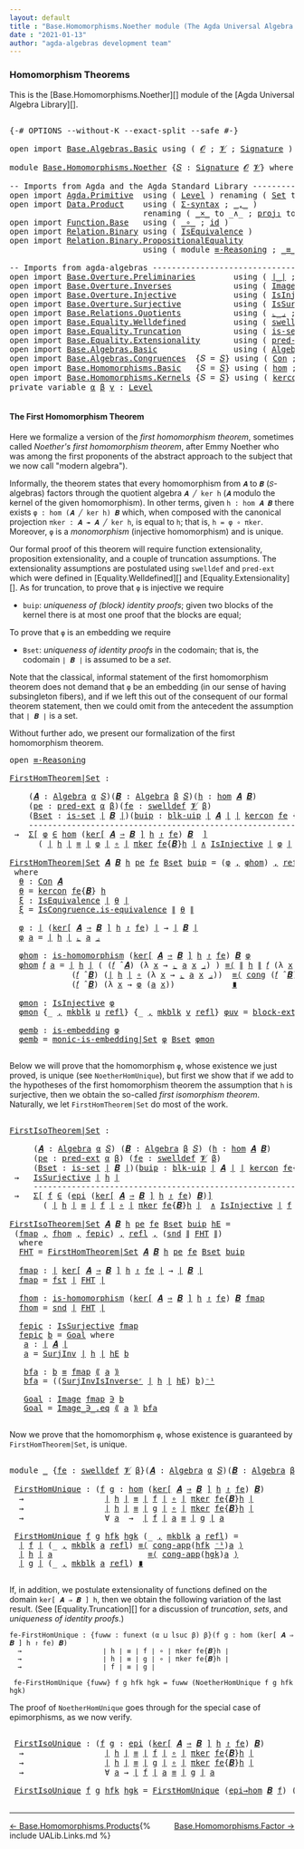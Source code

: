 ```yaml
---
layout: default
title : "Base.Homomorphisms.Noether module (The Agda Universal Algebra Library)"
date : "2021-01-13"
author: "agda-algebras development team"
---
```


### <a id="homomorphism-theorems">Homomorphism Theorems</a>

This is the [Base.Homomorphisms.Noether][] module of the [Agda Universal Algebra Library][].

<pre class="Agda">

<a id="337" class="Symbol">{-#</a> <a id="341" class="Keyword">OPTIONS</a> <a id="349" class="Pragma">--without-K</a> <a id="361" class="Pragma">--exact-split</a> <a id="375" class="Pragma">--safe</a> <a id="382" class="Symbol">#-}</a>

<a id="387" class="Keyword">open</a> <a id="392" class="Keyword">import</a> <a id="399" href="Base.Algebras.Basic.html" class="Module">Base.Algebras.Basic</a> <a id="419" class="Keyword">using</a> <a id="425" class="Symbol">(</a> <a id="427" href="Base.Algebras.Basic.html#1160" class="Generalizable">𝓞</a> <a id="429" class="Symbol">;</a> <a id="431" href="Base.Algebras.Basic.html#1162" class="Generalizable">𝓥</a> <a id="433" class="Symbol">;</a> <a id="435" href="Base.Algebras.Basic.html#3888" class="Function">Signature</a> <a id="445" class="Symbol">)</a>

<a id="448" class="Keyword">module</a> <a id="455" href="Base.Homomorphisms.Noether.html" class="Module">Base.Homomorphisms.Noether</a> <a id="482" class="Symbol">{</a><a id="483" href="Base.Homomorphisms.Noether.html#483" class="Bound">𝑆</a> <a id="485" class="Symbol">:</a> <a id="487" href="Base.Algebras.Basic.html#3888" class="Function">Signature</a> <a id="497" href="Base.Algebras.Basic.html#1160" class="Generalizable">𝓞</a> <a id="499" href="Base.Algebras.Basic.html#1162" class="Generalizable">𝓥</a><a id="500" class="Symbol">}</a> <a id="502" class="Keyword">where</a>

<a id="509" class="Comment">-- Imports from Agda and the Agda Standard Library ---------------------------------------</a>
<a id="600" class="Keyword">open</a> <a id="605" class="Keyword">import</a> <a id="612" href="Agda.Primitive.html" class="Module">Agda.Primitive</a>  <a id="628" class="Keyword">using</a> <a id="634" class="Symbol">(</a> <a id="636" href="Agda.Primitive.html#597" class="Postulate">Level</a> <a id="642" class="Symbol">)</a> <a id="644" class="Keyword">renaming</a> <a id="653" class="Symbol">(</a> <a id="655" href="Agda.Primitive.html#326" class="Primitive">Set</a> <a id="659" class="Symbol">to</a> <a id="662" class="Primitive">Type</a> <a id="667" class="Symbol">)</a>
<a id="669" class="Keyword">open</a> <a id="674" class="Keyword">import</a> <a id="681" href="Data.Product.html" class="Module">Data.Product</a>    <a id="697" class="Keyword">using</a> <a id="703" class="Symbol">(</a> <a id="705" href="Data.Product.html#916" class="Function">Σ-syntax</a> <a id="714" class="Symbol">;</a> <a id="716" href="Agda.Builtin.Sigma.html#236" class="InductiveConstructor Operator">_,_</a> <a id="720" class="Symbol">)</a>
                            <a id="750" class="Keyword">renaming</a> <a id="759" class="Symbol">(</a> <a id="761" href="Data.Product.html#1167" class="Function Operator">_×_</a> <a id="765" class="Symbol">to</a> <a id="768" class="Function Operator">_∧_</a> <a id="772" class="Symbol">;</a> <a id="774" href="Agda.Builtin.Sigma.html#252" class="Field">proj₁</a> <a id="780" class="Symbol">to</a> <a id="783" class="Field">fst</a> <a id="787" class="Symbol">;</a> <a id="789" href="Agda.Builtin.Sigma.html#264" class="Field">proj₂</a> <a id="795" class="Symbol">to</a> <a id="798" class="Field">snd</a><a id="801" class="Symbol">)</a>
<a id="803" class="Keyword">open</a> <a id="808" class="Keyword">import</a> <a id="815" href="Function.Base.html" class="Module">Function.Base</a>   <a id="831" class="Keyword">using</a> <a id="837" class="Symbol">(</a> <a id="839" href="Function.Base.html#1031" class="Function Operator">_∘_</a> <a id="843" class="Symbol">;</a> <a id="845" href="Function.Base.html#615" class="Function">id</a> <a id="848" class="Symbol">)</a>
<a id="850" class="Keyword">open</a> <a id="855" class="Keyword">import</a> <a id="862" href="Relation.Binary.html" class="Module">Relation.Binary</a> <a id="878" class="Keyword">using</a> <a id="884" class="Symbol">(</a> <a id="886" href="Relation.Binary.Structures.html#1522" class="Record">IsEquivalence</a> <a id="900" class="Symbol">)</a>
<a id="902" class="Keyword">open</a> <a id="907" class="Keyword">import</a> <a id="914" href="Relation.Binary.PropositionalEquality.html" class="Module">Relation.Binary.PropositionalEquality</a>
                            <a id="980" class="Keyword">using</a> <a id="986" class="Symbol">(</a> <a id="988" class="Keyword">module</a> <a id="995" href="Relation.Binary.PropositionalEquality.Core.html#2708" class="Module">≡-Reasoning</a> <a id="1007" class="Symbol">;</a> <a id="1009" href="Agda.Builtin.Equality.html#151" class="Datatype Operator">_≡_</a> <a id="1013" class="Symbol">;</a> <a id="1015" href="Relation.Binary.PropositionalEquality.Core.html#1130" class="Function">cong</a> <a id="1020" class="Symbol">;</a> <a id="1022" href="Agda.Builtin.Equality.html#208" class="InductiveConstructor">refl</a> <a id="1027" class="Symbol">;</a> <a id="1029" href="Relation.Binary.PropositionalEquality.Core.html#1461" class="Function">cong-app</a> <a id="1038" class="Symbol">)</a>

<a id="1041" class="Comment">-- Imports from agda-algebras --------------------------------------------------------------</a>
<a id="1134" class="Keyword">open</a> <a id="1139" class="Keyword">import</a> <a id="1146" href="Base.Overture.Preliminaries.html" class="Module">Base.Overture.Preliminaries</a>        <a id="1181" class="Keyword">using</a> <a id="1187" class="Symbol">(</a> <a id="1189" href="Base.Overture.Preliminaries.html#4397" class="Function Operator">∣_∣</a> <a id="1193" class="Symbol">;</a> <a id="1195" href="Base.Overture.Preliminaries.html#4435" class="Function Operator">∥_∥</a> <a id="1199" class="Symbol">;</a> <a id="1201" href="Base.Overture.Preliminaries.html#4990" class="Function Operator">_⁻¹</a> <a id="1205" class="Symbol">)</a>
<a id="1207" class="Keyword">open</a> <a id="1212" class="Keyword">import</a> <a id="1219" href="Base.Overture.Inverses.html" class="Module">Base.Overture.Inverses</a>             <a id="1254" class="Keyword">using</a> <a id="1260" class="Symbol">(</a> <a id="1262" href="Base.Overture.Inverses.html#1097" class="Datatype Operator">Image_∋_</a> <a id="1271" class="Symbol">)</a>
<a id="1273" class="Keyword">open</a> <a id="1278" class="Keyword">import</a> <a id="1285" href="Base.Overture.Injective.html" class="Module">Base.Overture.Injective</a>            <a id="1320" class="Keyword">using</a> <a id="1326" class="Symbol">(</a> <a id="1328" href="Base.Overture.Injective.html#1280" class="Function">IsInjective</a> <a id="1340" class="Symbol">)</a>
<a id="1342" class="Keyword">open</a> <a id="1347" class="Keyword">import</a> <a id="1354" href="Base.Overture.Surjective.html" class="Module">Base.Overture.Surjective</a>           <a id="1389" class="Keyword">using</a> <a id="1395" class="Symbol">(</a> <a id="1397" href="Base.Overture.Surjective.html#1692" class="Function">IsSurjective</a> <a id="1410" class="Symbol">;</a> <a id="1412" href="Base.Overture.Surjective.html#2311" class="Function">SurjInv</a> <a id="1420" class="Symbol">;</a> <a id="1422" href="Base.Overture.Surjective.html#2621" class="Function">SurjInvIsInverseʳ</a> <a id="1440" class="Symbol">)</a>
<a id="1442" class="Keyword">open</a> <a id="1447" class="Keyword">import</a> <a id="1454" href="Base.Relations.Quotients.html" class="Module">Base.Relations.Quotients</a>           <a id="1489" class="Keyword">using</a> <a id="1495" class="Symbol">(</a> <a id="1497" href="Base.Relations.Quotients.html#5597" class="Function Operator">⌞_⌟</a> <a id="1501" class="Symbol">;</a> <a id="1503" href="Base.Relations.Quotients.html#4797" class="InductiveConstructor">mkblk</a> <a id="1509" class="Symbol">;</a> <a id="1511" href="Base.Relations.Quotients.html#5406" class="Function Operator">⟪_⟫</a> <a id="1515" class="Symbol">)</a>
<a id="1517" class="Keyword">open</a> <a id="1522" class="Keyword">import</a> <a id="1529" href="Base.Equality.Welldefined.html" class="Module">Base.Equality.Welldefined</a>          <a id="1564" class="Keyword">using</a> <a id="1570" class="Symbol">(</a> <a id="1572" href="Base.Equality.Welldefined.html#2671" class="Function">swelldef</a> <a id="1581" class="Symbol">)</a>
<a id="1583" class="Keyword">open</a> <a id="1588" class="Keyword">import</a> <a id="1595" href="Base.Equality.Truncation.html" class="Module">Base.Equality.Truncation</a>           <a id="1630" class="Keyword">using</a> <a id="1636" class="Symbol">(</a> <a id="1638" href="Base.Equality.Truncation.html#6541" class="Function">is-set</a> <a id="1645" class="Symbol">;</a> <a id="1647" href="Base.Equality.Truncation.html#10799" class="Function">blk-uip</a> <a id="1655" class="Symbol">;</a> <a id="1657" href="Base.Equality.Truncation.html#7312" class="Function">is-embedding</a> <a id="1670" class="Symbol">;</a> <a id="1672" href="Base.Equality.Truncation.html#9375" class="Function">monic-is-embedding|Set</a> <a id="1695" class="Symbol">)</a>
<a id="1697" class="Keyword">open</a> <a id="1702" class="Keyword">import</a> <a id="1709" href="Base.Equality.Extensionality.html" class="Module">Base.Equality.Extensionality</a>       <a id="1744" class="Keyword">using</a> <a id="1750" class="Symbol">(</a> <a id="1752" href="Base.Equality.Extensionality.html#3111" class="Function">pred-ext</a> <a id="1761" class="Symbol">;</a> <a id="1763" href="Base.Equality.Extensionality.html#4698" class="Function">block-ext|uip</a> <a id="1777" class="Symbol">)</a>
<a id="1779" class="Keyword">open</a> <a id="1784" class="Keyword">import</a> <a id="1791" href="Base.Algebras.Basic.html" class="Module">Base.Algebras.Basic</a>                <a id="1826" class="Keyword">using</a> <a id="1832" class="Symbol">(</a> <a id="1834" href="Base.Algebras.Basic.html#6252" class="Function">Algebra</a> <a id="1842" class="Symbol">;</a> <a id="1844" href="Base.Algebras.Basic.html#9427" class="Function Operator">_̂_</a><a id="1847" class="Symbol">)</a>
<a id="1849" class="Keyword">open</a> <a id="1854" class="Keyword">import</a> <a id="1861" href="Base.Algebras.Congruences.html" class="Module">Base.Algebras.Congruences</a>  <a id="1888" class="Symbol">{</a><a id="1889" class="Argument">𝑆</a> <a id="1891" class="Symbol">=</a> <a id="1893" href="Base.Homomorphisms.Noether.html#483" class="Bound">𝑆</a><a id="1894" class="Symbol">}</a> <a id="1896" class="Keyword">using</a> <a id="1902" class="Symbol">(</a> <a id="1904" href="Base.Algebras.Congruences.html#2039" class="Function">Con</a> <a id="1908" class="Symbol">;</a> <a id="1910" href="Base.Algebras.Congruences.html#1853" class="Record">IsCongruence</a> <a id="1923" class="Symbol">)</a>
<a id="1925" class="Keyword">open</a> <a id="1930" class="Keyword">import</a> <a id="1937" href="Base.Homomorphisms.Basic.html" class="Module">Base.Homomorphisms.Basic</a>   <a id="1964" class="Symbol">{</a><a id="1965" class="Argument">𝑆</a> <a id="1967" class="Symbol">=</a> <a id="1969" href="Base.Homomorphisms.Noether.html#483" class="Bound">𝑆</a><a id="1970" class="Symbol">}</a> <a id="1972" class="Keyword">using</a> <a id="1978" class="Symbol">(</a> <a id="1980" href="Base.Homomorphisms.Basic.html#2682" class="Function">hom</a> <a id="1984" class="Symbol">;</a> <a id="1986" href="Base.Homomorphisms.Basic.html#2573" class="Function">is-homomorphism</a> <a id="2002" class="Symbol">;</a> <a id="2004" href="Base.Homomorphisms.Basic.html#4326" class="Function">epi</a> <a id="2008" class="Symbol">;</a> <a id="2010" href="Base.Homomorphisms.Basic.html#4787" class="Function">epi→hom</a> <a id="2018" class="Symbol">)</a>
<a id="2020" class="Keyword">open</a> <a id="2025" class="Keyword">import</a> <a id="2032" href="Base.Homomorphisms.Kernels.html" class="Module">Base.Homomorphisms.Kernels</a> <a id="2059" class="Symbol">{</a><a id="2060" class="Argument">𝑆</a> <a id="2062" class="Symbol">=</a> <a id="2064" href="Base.Homomorphisms.Noether.html#483" class="Bound">𝑆</a><a id="2065" class="Symbol">}</a> <a id="2067" class="Keyword">using</a> <a id="2073" class="Symbol">(</a> <a id="2075" href="Base.Homomorphisms.Kernels.html#2677" class="Function">kercon</a> <a id="2082" class="Symbol">;</a> <a id="2084" href="Base.Homomorphisms.Kernels.html#3085" class="Function Operator">ker[_⇒_]_↾_</a> <a id="2096" class="Symbol">;</a> <a id="2098" href="Base.Homomorphisms.Kernels.html#4574" class="Function">πker</a> <a id="2103" class="Symbol">)</a>
<a id="2105" class="Keyword">private</a> <a id="2113" class="Keyword">variable</a> <a id="2122" href="Base.Homomorphisms.Noether.html#2122" class="Generalizable">α</a> <a id="2124" href="Base.Homomorphisms.Noether.html#2124" class="Generalizable">β</a> <a id="2126" href="Base.Homomorphisms.Noether.html#2126" class="Generalizable">γ</a> <a id="2128" class="Symbol">:</a> <a id="2130" href="Agda.Primitive.html#597" class="Postulate">Level</a>

</pre>


#### <a id="the-first-homomorphism-theorem">The First Homomorphism Theorem</a>

Here we formalize a version of the *first homomorphism theorem*, sometimes called *Noether's first homomorphism theorem*, after Emmy Noether who was among the first proponents of the abstract approach to the subject that we now call "modern algebra").

Informally, the theorem states that every homomorphism from `𝑨` to `𝑩` (`𝑆`-algebras) factors through the quotient algebra `𝑨 ╱ ker h` (`𝑨` modulo the kernel of the given homomorphism).  In other terms, given `h : hom 𝑨 𝑩` there exists `φ : hom (𝑨 ╱ ker h) 𝑩` which, when composed with the canonical projection `πker : 𝑨 ↠ 𝑨 ╱ ker h`, is equal to `h`; that is, `h = φ ∘ πker`.  Moreover, `φ` is a *monomorphism* (injective homomorphism) and is unique.

Our formal proof of this theorem will require function extensionality, proposition extensionality, and a couple of truncation assumptions.  The extensionality assumptions are postulated using `swelldef` and `pred-ext` which were defined in [Equality.Welldefined][] and [Equality.Extensionality][]. As for truncation, to prove that `φ` is injective we require

+ `buip`: *uniqueness of (block) identity proofs*; given two blocks of the kernel there is at most one proof that the blocks are equal;

To prove that `φ` is an embedding we require

+ `Bset`: *uniqueness of identity proofs* in the codomain; that is, the codomain `∣ 𝑩 ∣` is assumed to be a *set*.

Note that the classical, informal statement of the first homomorphism theorem does not demand that `φ` be an embedding (in our sense of having subsingleton fibers), and if we left this out of the consequent of our formal theorem statement, then we could omit from the antecedent the assumption that `∣ 𝑩 ∣` is a set.

Without further ado, we present our formalization of the first homomorphism theorem.

<pre class="Agda">
<a id="4012" class="Keyword">open</a> <a id="4017" href="Relation.Binary.PropositionalEquality.Core.html#2708" class="Module">≡-Reasoning</a>

<a id="FirstHomTheorem|Set"></a><a id="4030" href="Base.Homomorphisms.Noether.html#4030" class="Function">FirstHomTheorem|Set</a> <a id="4050" class="Symbol">:</a>

    <a id="4057" class="Symbol">(</a><a id="4058" href="Base.Homomorphisms.Noether.html#4058" class="Bound">𝑨</a> <a id="4060" class="Symbol">:</a> <a id="4062" href="Base.Algebras.Basic.html#6252" class="Function">Algebra</a> <a id="4070" href="Base.Homomorphisms.Noether.html#2122" class="Generalizable">α</a> <a id="4072" href="Base.Homomorphisms.Noether.html#483" class="Bound">𝑆</a><a id="4073" class="Symbol">)(</a><a id="4075" href="Base.Homomorphisms.Noether.html#4075" class="Bound">𝑩</a> <a id="4077" class="Symbol">:</a> <a id="4079" href="Base.Algebras.Basic.html#6252" class="Function">Algebra</a> <a id="4087" href="Base.Homomorphisms.Noether.html#2124" class="Generalizable">β</a> <a id="4089" href="Base.Homomorphisms.Noether.html#483" class="Bound">𝑆</a><a id="4090" class="Symbol">)(</a><a id="4092" href="Base.Homomorphisms.Noether.html#4092" class="Bound">h</a> <a id="4094" class="Symbol">:</a> <a id="4096" href="Base.Homomorphisms.Basic.html#2682" class="Function">hom</a> <a id="4100" href="Base.Homomorphisms.Noether.html#4058" class="Bound">𝑨</a> <a id="4102" href="Base.Homomorphisms.Noether.html#4075" class="Bound">𝑩</a><a id="4103" class="Symbol">)</a>
    <a id="4109" class="Symbol">(</a><a id="4110" href="Base.Homomorphisms.Noether.html#4110" class="Bound">pe</a> <a id="4113" class="Symbol">:</a> <a id="4115" href="Base.Equality.Extensionality.html#3111" class="Function">pred-ext</a> <a id="4124" href="Base.Homomorphisms.Noether.html#2122" class="Generalizable">α</a> <a id="4126" href="Base.Homomorphisms.Noether.html#2124" class="Generalizable">β</a><a id="4127" class="Symbol">)(</a><a id="4129" href="Base.Homomorphisms.Noether.html#4129" class="Bound">fe</a> <a id="4132" class="Symbol">:</a> <a id="4134" href="Base.Equality.Welldefined.html#2671" class="Function">swelldef</a> <a id="4143" href="Base.Homomorphisms.Noether.html#499" class="Bound">𝓥</a> <a id="4145" href="Base.Homomorphisms.Noether.html#2124" class="Generalizable">β</a><a id="4146" class="Symbol">)</a>                          <a id="4173" class="Comment">-- extensionality assumptions</a>
    <a id="4207" class="Symbol">(</a><a id="4208" href="Base.Homomorphisms.Noether.html#4208" class="Bound">Bset</a> <a id="4213" class="Symbol">:</a> <a id="4215" href="Base.Equality.Truncation.html#6541" class="Function">is-set</a> <a id="4222" href="Base.Overture.Preliminaries.html#4397" class="Function Operator">∣</a> <a id="4224" href="Base.Homomorphisms.Noether.html#4075" class="Bound">𝑩</a> <a id="4226" href="Base.Overture.Preliminaries.html#4397" class="Function Operator">∣</a><a id="4227" class="Symbol">)(</a><a id="4229" href="Base.Homomorphisms.Noether.html#4229" class="Bound">buip</a> <a id="4234" class="Symbol">:</a> <a id="4236" href="Base.Equality.Truncation.html#10799" class="Function">blk-uip</a> <a id="4244" href="Base.Overture.Preliminaries.html#4397" class="Function Operator">∣</a> <a id="4246" href="Base.Homomorphisms.Noether.html#4058" class="Bound">𝑨</a> <a id="4248" href="Base.Overture.Preliminaries.html#4397" class="Function Operator">∣</a> <a id="4250" href="Base.Overture.Preliminaries.html#4397" class="Function Operator">∣</a> <a id="4252" href="Base.Homomorphisms.Kernels.html#2677" class="Function">kercon</a> <a id="4259" href="Base.Homomorphisms.Noether.html#4129" class="Bound">fe</a> <a id="4262" class="Symbol">{</a><a id="4263" href="Base.Homomorphisms.Noether.html#4075" class="Bound">𝑩</a><a id="4264" class="Symbol">}</a> <a id="4266" href="Base.Homomorphisms.Noether.html#4092" class="Bound">h</a> <a id="4268" href="Base.Overture.Preliminaries.html#4397" class="Function Operator">∣</a><a id="4269" class="Symbol">)</a> <a id="4271" class="Comment">-- truncation assumptions</a>
    <a id="4301" class="Comment">----------------------------------------------------------------</a>
 <a id="4367" class="Symbol">→</a>  <a id="4370" href="Data.Product.html#916" class="Function">Σ[</a> <a id="4373" href="Base.Homomorphisms.Noether.html#4373" class="Bound">φ</a> <a id="4375" href="Data.Product.html#916" class="Function">∈</a> <a id="4377" href="Base.Homomorphisms.Basic.html#2682" class="Function">hom</a> <a id="4381" class="Symbol">(</a><a id="4382" href="Base.Homomorphisms.Kernels.html#3085" class="Function Operator">ker[</a> <a id="4387" href="Base.Homomorphisms.Noether.html#4058" class="Bound">𝑨</a> <a id="4389" href="Base.Homomorphisms.Kernels.html#3085" class="Function Operator">⇒</a> <a id="4391" href="Base.Homomorphisms.Noether.html#4075" class="Bound">𝑩</a> <a id="4393" href="Base.Homomorphisms.Kernels.html#3085" class="Function Operator">]</a> <a id="4395" href="Base.Homomorphisms.Noether.html#4092" class="Bound">h</a> <a id="4397" href="Base.Homomorphisms.Kernels.html#3085" class="Function Operator">↾</a> <a id="4399" href="Base.Homomorphisms.Noether.html#4129" class="Bound">fe</a><a id="4401" class="Symbol">)</a> <a id="4403" href="Base.Homomorphisms.Noether.html#4075" class="Bound">𝑩</a>  <a id="4406" href="Data.Product.html#916" class="Function">]</a>
      <a id="4414" class="Symbol">(</a> <a id="4416" href="Base.Overture.Preliminaries.html#4397" class="Function Operator">∣</a> <a id="4418" href="Base.Homomorphisms.Noether.html#4092" class="Bound">h</a> <a id="4420" href="Base.Overture.Preliminaries.html#4397" class="Function Operator">∣</a> <a id="4422" href="Agda.Builtin.Equality.html#151" class="Datatype Operator">≡</a> <a id="4424" href="Base.Overture.Preliminaries.html#4397" class="Function Operator">∣</a> <a id="4426" href="Base.Homomorphisms.Noether.html#4373" class="Bound">φ</a> <a id="4428" href="Base.Overture.Preliminaries.html#4397" class="Function Operator">∣</a> <a id="4430" href="Function.Base.html#1031" class="Function Operator">∘</a> <a id="4432" href="Base.Overture.Preliminaries.html#4397" class="Function Operator">∣</a> <a id="4434" href="Base.Homomorphisms.Kernels.html#4574" class="Function">πker</a> <a id="4439" href="Base.Homomorphisms.Noether.html#4129" class="Bound">fe</a><a id="4441" class="Symbol">{</a><a id="4442" href="Base.Homomorphisms.Noether.html#4075" class="Bound">𝑩</a><a id="4443" class="Symbol">}</a><a id="4444" href="Base.Homomorphisms.Noether.html#4092" class="Bound">h</a> <a id="4446" href="Base.Overture.Preliminaries.html#4397" class="Function Operator">∣</a> <a id="4448" href="Base.Homomorphisms.Noether.html#768" class="Function Operator">∧</a> <a id="4450" href="Base.Overture.Injective.html#1280" class="Function">IsInjective</a> <a id="4462" href="Base.Overture.Preliminaries.html#4397" class="Function Operator">∣</a> <a id="4464" href="Base.Homomorphisms.Noether.html#4373" class="Bound">φ</a> <a id="4466" href="Base.Overture.Preliminaries.html#4397" class="Function Operator">∣</a>  <a id="4469" href="Base.Homomorphisms.Noether.html#768" class="Function Operator">∧</a>  <a id="4472" href="Base.Equality.Truncation.html#7312" class="Function">is-embedding</a> <a id="4485" href="Base.Overture.Preliminaries.html#4397" class="Function Operator">∣</a> <a id="4487" href="Base.Homomorphisms.Noether.html#4373" class="Bound">φ</a> <a id="4489" href="Base.Overture.Preliminaries.html#4397" class="Function Operator">∣</a>  <a id="4492" class="Symbol">)</a>

<a id="4495" href="Base.Homomorphisms.Noether.html#4030" class="Function">FirstHomTheorem|Set</a> <a id="4515" href="Base.Homomorphisms.Noether.html#4515" class="Bound">𝑨</a> <a id="4517" href="Base.Homomorphisms.Noether.html#4517" class="Bound">𝑩</a> <a id="4519" href="Base.Homomorphisms.Noether.html#4519" class="Bound">h</a> <a id="4521" href="Base.Homomorphisms.Noether.html#4521" class="Bound">pe</a> <a id="4524" href="Base.Homomorphisms.Noether.html#4524" class="Bound">fe</a> <a id="4527" href="Base.Homomorphisms.Noether.html#4527" class="Bound">Bset</a> <a id="4532" href="Base.Homomorphisms.Noether.html#4532" class="Bound">buip</a> <a id="4537" class="Symbol">=</a> <a id="4539" class="Symbol">(</a><a id="4540" href="Base.Homomorphisms.Noether.html#4680" class="Function">φ</a> <a id="4542" href="Agda.Builtin.Sigma.html#236" class="InductiveConstructor Operator">,</a> <a id="4544" href="Base.Homomorphisms.Noether.html#4741" class="Function">φhom</a><a id="4548" class="Symbol">)</a> <a id="4550" href="Agda.Builtin.Sigma.html#236" class="InductiveConstructor Operator">,</a> <a id="4552" href="Agda.Builtin.Equality.html#208" class="InductiveConstructor">refl</a> <a id="4557" href="Agda.Builtin.Sigma.html#236" class="InductiveConstructor Operator">,</a> <a id="4559" href="Base.Homomorphisms.Noether.html#4991" class="Function">φmon</a> <a id="4564" href="Agda.Builtin.Sigma.html#236" class="InductiveConstructor Operator">,</a> <a id="4566" href="Base.Homomorphisms.Noether.html#5094" class="Function">φemb</a>
 <a id="4572" class="Keyword">where</a>
  <a id="4580" href="Base.Homomorphisms.Noether.html#4580" class="Function">θ</a> <a id="4582" class="Symbol">:</a> <a id="4584" href="Base.Algebras.Congruences.html#2039" class="Function">Con</a> <a id="4588" href="Base.Homomorphisms.Noether.html#4515" class="Bound">𝑨</a>
  <a id="4592" href="Base.Homomorphisms.Noether.html#4580" class="Function">θ</a> <a id="4594" class="Symbol">=</a> <a id="4596" href="Base.Homomorphisms.Kernels.html#2677" class="Function">kercon</a> <a id="4603" href="Base.Homomorphisms.Noether.html#4524" class="Bound">fe</a><a id="4605" class="Symbol">{</a><a id="4606" href="Base.Homomorphisms.Noether.html#4517" class="Bound">𝑩</a><a id="4607" class="Symbol">}</a> <a id="4609" href="Base.Homomorphisms.Noether.html#4519" class="Bound">h</a>
  <a id="4613" href="Base.Homomorphisms.Noether.html#4613" class="Function">ξ</a> <a id="4615" class="Symbol">:</a> <a id="4617" href="Relation.Binary.Structures.html#1522" class="Record">IsEquivalence</a> <a id="4631" href="Base.Overture.Preliminaries.html#4397" class="Function Operator">∣</a> <a id="4633" href="Base.Homomorphisms.Noether.html#4580" class="Function">θ</a> <a id="4635" href="Base.Overture.Preliminaries.html#4397" class="Function Operator">∣</a>
  <a id="4639" href="Base.Homomorphisms.Noether.html#4613" class="Function">ξ</a> <a id="4641" class="Symbol">=</a> <a id="4643" href="Base.Algebras.Congruences.html#1960" class="Field">IsCongruence.is-equivalence</a> <a id="4671" href="Base.Overture.Preliminaries.html#4435" class="Function Operator">∥</a> <a id="4673" href="Base.Homomorphisms.Noether.html#4580" class="Function">θ</a> <a id="4675" href="Base.Overture.Preliminaries.html#4435" class="Function Operator">∥</a>

  <a id="4680" href="Base.Homomorphisms.Noether.html#4680" class="Function">φ</a> <a id="4682" class="Symbol">:</a> <a id="4684" href="Base.Overture.Preliminaries.html#4397" class="Function Operator">∣</a> <a id="4686" class="Symbol">(</a><a id="4687" href="Base.Homomorphisms.Kernels.html#3085" class="Function Operator">ker[</a> <a id="4692" href="Base.Homomorphisms.Noether.html#4515" class="Bound">𝑨</a> <a id="4694" href="Base.Homomorphisms.Kernels.html#3085" class="Function Operator">⇒</a> <a id="4696" href="Base.Homomorphisms.Noether.html#4517" class="Bound">𝑩</a> <a id="4698" href="Base.Homomorphisms.Kernels.html#3085" class="Function Operator">]</a> <a id="4700" href="Base.Homomorphisms.Noether.html#4519" class="Bound">h</a> <a id="4702" href="Base.Homomorphisms.Kernels.html#3085" class="Function Operator">↾</a> <a id="4704" href="Base.Homomorphisms.Noether.html#4524" class="Bound">fe</a><a id="4706" class="Symbol">)</a> <a id="4708" href="Base.Overture.Preliminaries.html#4397" class="Function Operator">∣</a> <a id="4710" class="Symbol">→</a> <a id="4712" href="Base.Overture.Preliminaries.html#4397" class="Function Operator">∣</a> <a id="4714" href="Base.Homomorphisms.Noether.html#4517" class="Bound">𝑩</a> <a id="4716" href="Base.Overture.Preliminaries.html#4397" class="Function Operator">∣</a>
  <a id="4720" href="Base.Homomorphisms.Noether.html#4680" class="Function">φ</a> <a id="4722" href="Base.Homomorphisms.Noether.html#4722" class="Bound">a</a> <a id="4724" class="Symbol">=</a> <a id="4726" href="Base.Overture.Preliminaries.html#4397" class="Function Operator">∣</a> <a id="4728" href="Base.Homomorphisms.Noether.html#4519" class="Bound">h</a> <a id="4730" href="Base.Overture.Preliminaries.html#4397" class="Function Operator">∣</a> <a id="4732" href="Base.Relations.Quotients.html#5597" class="Function Operator">⌞</a> <a id="4734" href="Base.Homomorphisms.Noether.html#4722" class="Bound">a</a> <a id="4736" href="Base.Relations.Quotients.html#5597" class="Function Operator">⌟</a>

  <a id="4741" href="Base.Homomorphisms.Noether.html#4741" class="Function">φhom</a> <a id="4746" class="Symbol">:</a> <a id="4748" href="Base.Homomorphisms.Basic.html#2573" class="Function">is-homomorphism</a> <a id="4764" class="Symbol">(</a><a id="4765" href="Base.Homomorphisms.Kernels.html#3085" class="Function Operator">ker[</a> <a id="4770" href="Base.Homomorphisms.Noether.html#4515" class="Bound">𝑨</a> <a id="4772" href="Base.Homomorphisms.Kernels.html#3085" class="Function Operator">⇒</a> <a id="4774" href="Base.Homomorphisms.Noether.html#4517" class="Bound">𝑩</a> <a id="4776" href="Base.Homomorphisms.Kernels.html#3085" class="Function Operator">]</a> <a id="4778" href="Base.Homomorphisms.Noether.html#4519" class="Bound">h</a> <a id="4780" href="Base.Homomorphisms.Kernels.html#3085" class="Function Operator">↾</a> <a id="4782" href="Base.Homomorphisms.Noether.html#4524" class="Bound">fe</a><a id="4784" class="Symbol">)</a> <a id="4786" href="Base.Homomorphisms.Noether.html#4517" class="Bound">𝑩</a> <a id="4788" href="Base.Homomorphisms.Noether.html#4680" class="Function">φ</a>
  <a id="4792" href="Base.Homomorphisms.Noether.html#4741" class="Function">φhom</a> <a id="4797" href="Base.Homomorphisms.Noether.html#4797" class="Bound">𝑓</a> <a id="4799" href="Base.Homomorphisms.Noether.html#4799" class="Bound">a</a> <a id="4801" class="Symbol">=</a> <a id="4803" href="Base.Overture.Preliminaries.html#4397" class="Function Operator">∣</a> <a id="4805" href="Base.Homomorphisms.Noether.html#4519" class="Bound">h</a> <a id="4807" href="Base.Overture.Preliminaries.html#4397" class="Function Operator">∣</a> <a id="4809" class="Symbol">(</a> <a id="4811" class="Symbol">(</a><a id="4812" href="Base.Homomorphisms.Noether.html#4797" class="Bound">𝑓</a> <a id="4814" href="Base.Algebras.Basic.html#9427" class="Function Operator">̂</a> <a id="4816" href="Base.Homomorphisms.Noether.html#4515" class="Bound">𝑨</a><a id="4817" class="Symbol">)</a> <a id="4819" class="Symbol">(λ</a> <a id="4822" href="Base.Homomorphisms.Noether.html#4822" class="Bound">x</a> <a id="4824" class="Symbol">→</a> <a id="4826" href="Base.Relations.Quotients.html#5597" class="Function Operator">⌞</a> <a id="4828" href="Base.Homomorphisms.Noether.html#4799" class="Bound">a</a> <a id="4830" href="Base.Homomorphisms.Noether.html#4822" class="Bound">x</a> <a id="4832" href="Base.Relations.Quotients.html#5597" class="Function Operator">⌟</a><a id="4833" class="Symbol">)</a> <a id="4835" class="Symbol">)</a> <a id="4837" href="Relation.Binary.PropositionalEquality.Core.html#2923" class="Function">≡⟨</a> <a id="4840" href="Base.Overture.Preliminaries.html#4435" class="Function Operator">∥</a> <a id="4842" href="Base.Homomorphisms.Noether.html#4519" class="Bound">h</a> <a id="4844" href="Base.Overture.Preliminaries.html#4435" class="Function Operator">∥</a> <a id="4846" href="Base.Homomorphisms.Noether.html#4797" class="Bound">𝑓</a> <a id="4848" class="Symbol">(λ</a> <a id="4851" href="Base.Homomorphisms.Noether.html#4851" class="Bound">x</a> <a id="4853" class="Symbol">→</a> <a id="4855" href="Base.Relations.Quotients.html#5597" class="Function Operator">⌞</a> <a id="4857" href="Base.Homomorphisms.Noether.html#4799" class="Bound">a</a> <a id="4859" href="Base.Homomorphisms.Noether.html#4851" class="Bound">x</a> <a id="4861" href="Base.Relations.Quotients.html#5597" class="Function Operator">⌟</a><a id="4862" class="Symbol">)</a>  <a id="4865" href="Relation.Binary.PropositionalEquality.Core.html#2923" class="Function">⟩</a>
             <a id="4880" class="Symbol">(</a><a id="4881" href="Base.Homomorphisms.Noether.html#4797" class="Bound">𝑓</a> <a id="4883" href="Base.Algebras.Basic.html#9427" class="Function Operator">̂</a> <a id="4885" href="Base.Homomorphisms.Noether.html#4517" class="Bound">𝑩</a><a id="4886" class="Symbol">)</a> <a id="4888" class="Symbol">(</a><a id="4889" href="Base.Overture.Preliminaries.html#4397" class="Function Operator">∣</a> <a id="4891" href="Base.Homomorphisms.Noether.html#4519" class="Bound">h</a> <a id="4893" href="Base.Overture.Preliminaries.html#4397" class="Function Operator">∣</a> <a id="4895" href="Function.Base.html#1031" class="Function Operator">∘</a> <a id="4897" class="Symbol">(λ</a> <a id="4900" href="Base.Homomorphisms.Noether.html#4900" class="Bound">x</a> <a id="4902" class="Symbol">→</a> <a id="4904" href="Base.Relations.Quotients.html#5597" class="Function Operator">⌞</a> <a id="4906" href="Base.Homomorphisms.Noether.html#4799" class="Bound">a</a> <a id="4908" href="Base.Homomorphisms.Noether.html#4900" class="Bound">x</a> <a id="4910" href="Base.Relations.Quotients.html#5597" class="Function Operator">⌟</a><a id="4911" class="Symbol">))</a>  <a id="4915" href="Relation.Binary.PropositionalEquality.Core.html#2923" class="Function">≡⟨</a> <a id="4918" href="Relation.Binary.PropositionalEquality.Core.html#1130" class="Function">cong</a> <a id="4923" class="Symbol">(</a><a id="4924" href="Base.Homomorphisms.Noether.html#4797" class="Bound">𝑓</a> <a id="4926" href="Base.Algebras.Basic.html#9427" class="Function Operator">̂</a> <a id="4928" href="Base.Homomorphisms.Noether.html#4517" class="Bound">𝑩</a><a id="4929" class="Symbol">)</a> <a id="4931" href="Agda.Builtin.Equality.html#208" class="InductiveConstructor">refl</a> <a id="4936" href="Relation.Binary.PropositionalEquality.Core.html#2923" class="Function">⟩</a>
             <a id="4951" class="Symbol">(</a><a id="4952" href="Base.Homomorphisms.Noether.html#4797" class="Bound">𝑓</a> <a id="4954" href="Base.Algebras.Basic.html#9427" class="Function Operator">̂</a> <a id="4956" href="Base.Homomorphisms.Noether.html#4517" class="Bound">𝑩</a><a id="4957" class="Symbol">)</a> <a id="4959" class="Symbol">(λ</a> <a id="4962" href="Base.Homomorphisms.Noether.html#4962" class="Bound">x</a> <a id="4964" class="Symbol">→</a> <a id="4966" href="Base.Homomorphisms.Noether.html#4680" class="Function">φ</a> <a id="4968" class="Symbol">(</a><a id="4969" href="Base.Homomorphisms.Noether.html#4799" class="Bound">a</a> <a id="4971" href="Base.Homomorphisms.Noether.html#4962" class="Bound">x</a><a id="4972" class="Symbol">))</a>            <a id="4986" href="Relation.Binary.PropositionalEquality.Core.html#3105" class="Function Operator">∎</a>

  <a id="4991" href="Base.Homomorphisms.Noether.html#4991" class="Function">φmon</a> <a id="4996" class="Symbol">:</a> <a id="4998" href="Base.Overture.Injective.html#1280" class="Function">IsInjective</a> <a id="5010" href="Base.Homomorphisms.Noether.html#4680" class="Function">φ</a>
  <a id="5014" href="Base.Homomorphisms.Noether.html#4991" class="Function">φmon</a> <a id="5019" class="Symbol">{_</a> <a id="5022" href="Agda.Builtin.Sigma.html#236" class="InductiveConstructor Operator">,</a> <a id="5024" href="Base.Relations.Quotients.html#4797" class="InductiveConstructor">mkblk</a> <a id="5030" href="Base.Homomorphisms.Noether.html#5030" class="Bound">u</a> <a id="5032" href="Agda.Builtin.Equality.html#208" class="InductiveConstructor">refl</a><a id="5036" class="Symbol">}</a> <a id="5038" class="Symbol">{_</a> <a id="5041" href="Agda.Builtin.Sigma.html#236" class="InductiveConstructor Operator">,</a> <a id="5043" href="Base.Relations.Quotients.html#4797" class="InductiveConstructor">mkblk</a> <a id="5049" href="Base.Homomorphisms.Noether.html#5049" class="Bound">v</a> <a id="5051" href="Agda.Builtin.Equality.html#208" class="InductiveConstructor">refl</a><a id="5055" class="Symbol">}</a> <a id="5057" href="Base.Homomorphisms.Noether.html#5057" class="Bound">φuv</a> <a id="5061" class="Symbol">=</a> <a id="5063" href="Base.Equality.Extensionality.html#4698" class="Function">block-ext|uip</a> <a id="5077" href="Base.Homomorphisms.Noether.html#4521" class="Bound">pe</a> <a id="5080" href="Base.Homomorphisms.Noether.html#4532" class="Bound">buip</a> <a id="5085" href="Base.Homomorphisms.Noether.html#4613" class="Function">ξ</a> <a id="5087" href="Base.Homomorphisms.Noether.html#5057" class="Bound">φuv</a>

  <a id="5094" href="Base.Homomorphisms.Noether.html#5094" class="Function">φemb</a> <a id="5099" class="Symbol">:</a> <a id="5101" href="Base.Equality.Truncation.html#7312" class="Function">is-embedding</a> <a id="5114" href="Base.Homomorphisms.Noether.html#4680" class="Function">φ</a>
  <a id="5118" href="Base.Homomorphisms.Noether.html#5094" class="Function">φemb</a> <a id="5123" class="Symbol">=</a> <a id="5125" href="Base.Equality.Truncation.html#9375" class="Function">monic-is-embedding|Set</a> <a id="5148" href="Base.Homomorphisms.Noether.html#4680" class="Function">φ</a> <a id="5150" href="Base.Homomorphisms.Noether.html#4527" class="Bound">Bset</a> <a id="5155" href="Base.Homomorphisms.Noether.html#4991" class="Function">φmon</a>

</pre>

Below we will prove that the homomorphism `φ`, whose existence we just proved, is unique (see `NoetherHomUnique`), but first we show that if we add to the hypotheses of the first homomorphism theorem the assumption that `h` is surjective, then we obtain the so-called *first isomorphism theorem*.  Naturally, we let `FirstHomTheorem|Set` do most of the work.

<pre class="Agda">

<a id="FirstIsoTheorem|Set"></a><a id="5547" href="Base.Homomorphisms.Noether.html#5547" class="Function">FirstIsoTheorem|Set</a> <a id="5567" class="Symbol">:</a>

     <a id="5575" class="Symbol">(</a><a id="5576" href="Base.Homomorphisms.Noether.html#5576" class="Bound">𝑨</a> <a id="5578" class="Symbol">:</a> <a id="5580" href="Base.Algebras.Basic.html#6252" class="Function">Algebra</a> <a id="5588" href="Base.Homomorphisms.Noether.html#2122" class="Generalizable">α</a> <a id="5590" href="Base.Homomorphisms.Noether.html#483" class="Bound">𝑆</a><a id="5591" class="Symbol">)</a> <a id="5593" class="Symbol">(</a><a id="5594" href="Base.Homomorphisms.Noether.html#5594" class="Bound">𝑩</a> <a id="5596" class="Symbol">:</a> <a id="5598" href="Base.Algebras.Basic.html#6252" class="Function">Algebra</a> <a id="5606" href="Base.Homomorphisms.Noether.html#2124" class="Generalizable">β</a> <a id="5608" href="Base.Homomorphisms.Noether.html#483" class="Bound">𝑆</a><a id="5609" class="Symbol">)</a> <a id="5611" class="Symbol">(</a><a id="5612" href="Base.Homomorphisms.Noether.html#5612" class="Bound">h</a> <a id="5614" class="Symbol">:</a> <a id="5616" href="Base.Homomorphisms.Basic.html#2682" class="Function">hom</a> <a id="5620" href="Base.Homomorphisms.Noether.html#5576" class="Bound">𝑨</a> <a id="5622" href="Base.Homomorphisms.Noether.html#5594" class="Bound">𝑩</a><a id="5623" class="Symbol">)</a>
     <a id="5630" class="Symbol">(</a><a id="5631" href="Base.Homomorphisms.Noether.html#5631" class="Bound">pe</a> <a id="5634" class="Symbol">:</a> <a id="5636" href="Base.Equality.Extensionality.html#3111" class="Function">pred-ext</a> <a id="5645" href="Base.Homomorphisms.Noether.html#2122" class="Generalizable">α</a> <a id="5647" href="Base.Homomorphisms.Noether.html#2124" class="Generalizable">β</a><a id="5648" class="Symbol">)</a> <a id="5650" class="Symbol">(</a><a id="5651" href="Base.Homomorphisms.Noether.html#5651" class="Bound">fe</a> <a id="5654" class="Symbol">:</a> <a id="5656" href="Base.Equality.Welldefined.html#2671" class="Function">swelldef</a> <a id="5665" href="Base.Homomorphisms.Noether.html#499" class="Bound">𝓥</a> <a id="5667" href="Base.Homomorphisms.Noether.html#2124" class="Generalizable">β</a><a id="5668" class="Symbol">)</a>                        <a id="5693" class="Comment">-- extensionality assumptions</a>
     <a id="5728" class="Symbol">(</a><a id="5729" href="Base.Homomorphisms.Noether.html#5729" class="Bound">Bset</a> <a id="5734" class="Symbol">:</a> <a id="5736" href="Base.Equality.Truncation.html#6541" class="Function">is-set</a> <a id="5743" href="Base.Overture.Preliminaries.html#4397" class="Function Operator">∣</a> <a id="5745" href="Base.Homomorphisms.Noether.html#5594" class="Bound">𝑩</a> <a id="5747" href="Base.Overture.Preliminaries.html#4397" class="Function Operator">∣</a><a id="5748" class="Symbol">)(</a><a id="5750" href="Base.Homomorphisms.Noether.html#5750" class="Bound">buip</a> <a id="5755" class="Symbol">:</a> <a id="5757" href="Base.Equality.Truncation.html#10799" class="Function">blk-uip</a> <a id="5765" href="Base.Overture.Preliminaries.html#4397" class="Function Operator">∣</a> <a id="5767" href="Base.Homomorphisms.Noether.html#5576" class="Bound">𝑨</a> <a id="5769" href="Base.Overture.Preliminaries.html#4397" class="Function Operator">∣</a> <a id="5771" href="Base.Overture.Preliminaries.html#4397" class="Function Operator">∣</a> <a id="5773" href="Base.Homomorphisms.Kernels.html#2677" class="Function">kercon</a> <a id="5780" href="Base.Homomorphisms.Noether.html#5651" class="Bound">fe</a><a id="5782" class="Symbol">{</a><a id="5783" href="Base.Homomorphisms.Noether.html#5594" class="Bound">𝑩</a><a id="5784" class="Symbol">}</a><a id="5785" href="Base.Homomorphisms.Noether.html#5612" class="Bound">h</a> <a id="5787" href="Base.Overture.Preliminaries.html#4397" class="Function Operator">∣</a><a id="5788" class="Symbol">)</a>  <a id="5791" class="Comment">-- truncation assumptions</a>
 <a id="5818" class="Symbol">→</a>   <a id="5822" href="Base.Overture.Surjective.html#1692" class="Function">IsSurjective</a> <a id="5835" href="Base.Overture.Preliminaries.html#4397" class="Function Operator">∣</a> <a id="5837" href="Base.Homomorphisms.Noether.html#5612" class="Bound">h</a> <a id="5839" href="Base.Overture.Preliminaries.html#4397" class="Function Operator">∣</a>
     <a id="5846" class="Comment">---------------------------------------------------------------</a>
 <a id="5911" class="Symbol">→</a>   <a id="5915" href="Data.Product.html#916" class="Function">Σ[</a> <a id="5918" href="Base.Homomorphisms.Noether.html#5918" class="Bound">f</a> <a id="5920" href="Data.Product.html#916" class="Function">∈</a> <a id="5922" class="Symbol">(</a><a id="5923" href="Base.Homomorphisms.Basic.html#4326" class="Function">epi</a> <a id="5927" class="Symbol">(</a><a id="5928" href="Base.Homomorphisms.Kernels.html#3085" class="Function Operator">ker[</a> <a id="5933" href="Base.Homomorphisms.Noether.html#5576" class="Bound">𝑨</a> <a id="5935" href="Base.Homomorphisms.Kernels.html#3085" class="Function Operator">⇒</a> <a id="5937" href="Base.Homomorphisms.Noether.html#5594" class="Bound">𝑩</a> <a id="5939" href="Base.Homomorphisms.Kernels.html#3085" class="Function Operator">]</a> <a id="5941" href="Base.Homomorphisms.Noether.html#5612" class="Bound">h</a> <a id="5943" href="Base.Homomorphisms.Kernels.html#3085" class="Function Operator">↾</a> <a id="5945" href="Base.Homomorphisms.Noether.html#5651" class="Bound">fe</a><a id="5947" class="Symbol">)</a> <a id="5949" href="Base.Homomorphisms.Noether.html#5594" class="Bound">𝑩</a><a id="5950" class="Symbol">)</a><a id="5951" href="Data.Product.html#916" class="Function">]</a>
       <a id="5960" class="Symbol">(</a> <a id="5962" href="Base.Overture.Preliminaries.html#4397" class="Function Operator">∣</a> <a id="5964" href="Base.Homomorphisms.Noether.html#5612" class="Bound">h</a> <a id="5966" href="Base.Overture.Preliminaries.html#4397" class="Function Operator">∣</a> <a id="5968" href="Agda.Builtin.Equality.html#151" class="Datatype Operator">≡</a> <a id="5970" href="Base.Overture.Preliminaries.html#4397" class="Function Operator">∣</a> <a id="5972" href="Base.Homomorphisms.Noether.html#5918" class="Bound">f</a> <a id="5974" href="Base.Overture.Preliminaries.html#4397" class="Function Operator">∣</a> <a id="5976" href="Function.Base.html#1031" class="Function Operator">∘</a> <a id="5978" href="Base.Overture.Preliminaries.html#4397" class="Function Operator">∣</a> <a id="5980" href="Base.Homomorphisms.Kernels.html#4574" class="Function">πker</a> <a id="5985" href="Base.Homomorphisms.Noether.html#5651" class="Bound">fe</a><a id="5987" class="Symbol">{</a><a id="5988" href="Base.Homomorphisms.Noether.html#5594" class="Bound">𝑩</a><a id="5989" class="Symbol">}</a><a id="5990" href="Base.Homomorphisms.Noether.html#5612" class="Bound">h</a> <a id="5992" href="Base.Overture.Preliminaries.html#4397" class="Function Operator">∣</a>  <a id="5995" href="Base.Homomorphisms.Noether.html#768" class="Function Operator">∧</a> <a id="5997" href="Base.Overture.Injective.html#1280" class="Function">IsInjective</a> <a id="6009" href="Base.Overture.Preliminaries.html#4397" class="Function Operator">∣</a> <a id="6011" href="Base.Homomorphisms.Noether.html#5918" class="Bound">f</a> <a id="6013" href="Base.Overture.Preliminaries.html#4397" class="Function Operator">∣</a> <a id="6015" href="Base.Homomorphisms.Noether.html#768" class="Function Operator">∧</a> <a id="6017" href="Base.Equality.Truncation.html#7312" class="Function">is-embedding</a> <a id="6030" href="Base.Overture.Preliminaries.html#4397" class="Function Operator">∣</a> <a id="6032" href="Base.Homomorphisms.Noether.html#5918" class="Bound">f</a> <a id="6034" href="Base.Overture.Preliminaries.html#4397" class="Function Operator">∣</a> <a id="6036" class="Symbol">)</a>

<a id="6039" href="Base.Homomorphisms.Noether.html#5547" class="Function">FirstIsoTheorem|Set</a> <a id="6059" href="Base.Homomorphisms.Noether.html#6059" class="Bound">𝑨</a> <a id="6061" href="Base.Homomorphisms.Noether.html#6061" class="Bound">𝑩</a> <a id="6063" href="Base.Homomorphisms.Noether.html#6063" class="Bound">h</a> <a id="6065" href="Base.Homomorphisms.Noether.html#6065" class="Bound">pe</a> <a id="6068" href="Base.Homomorphisms.Noether.html#6068" class="Bound">fe</a> <a id="6071" href="Base.Homomorphisms.Noether.html#6071" class="Bound">Bset</a> <a id="6076" href="Base.Homomorphisms.Noether.html#6076" class="Bound">buip</a> <a id="6081" href="Base.Homomorphisms.Noether.html#6081" class="Bound">hE</a> <a id="6084" class="Symbol">=</a>
 <a id="6087" class="Symbol">(</a><a id="6088" href="Base.Homomorphisms.Noether.html#6193" class="Function">fmap</a> <a id="6093" href="Agda.Builtin.Sigma.html#236" class="InductiveConstructor Operator">,</a> <a id="6095" href="Base.Homomorphisms.Noether.html#6256" class="Function">fhom</a> <a id="6100" href="Agda.Builtin.Sigma.html#236" class="InductiveConstructor Operator">,</a> <a id="6102" href="Base.Homomorphisms.Noether.html#6332" class="Function">fepic</a><a id="6107" class="Symbol">)</a> <a id="6109" href="Agda.Builtin.Sigma.html#236" class="InductiveConstructor Operator">,</a> <a id="6111" href="Agda.Builtin.Equality.html#208" class="InductiveConstructor">refl</a> <a id="6116" href="Agda.Builtin.Sigma.html#236" class="InductiveConstructor Operator">,</a> <a id="6118" class="Symbol">(</a><a id="6119" href="Base.Homomorphisms.Noether.html#798" class="Field">snd</a> <a id="6123" href="Base.Overture.Preliminaries.html#4435" class="Function Operator">∥</a> <a id="6125" href="Base.Homomorphisms.Noether.html#6142" class="Function">FHT</a> <a id="6129" href="Base.Overture.Preliminaries.html#4435" class="Function Operator">∥</a><a id="6130" class="Symbol">)</a>
  <a id="6134" class="Keyword">where</a>
  <a id="6142" href="Base.Homomorphisms.Noether.html#6142" class="Function">FHT</a> <a id="6146" class="Symbol">=</a> <a id="6148" href="Base.Homomorphisms.Noether.html#4030" class="Function">FirstHomTheorem|Set</a> <a id="6168" href="Base.Homomorphisms.Noether.html#6059" class="Bound">𝑨</a> <a id="6170" href="Base.Homomorphisms.Noether.html#6061" class="Bound">𝑩</a> <a id="6172" href="Base.Homomorphisms.Noether.html#6063" class="Bound">h</a> <a id="6174" href="Base.Homomorphisms.Noether.html#6065" class="Bound">pe</a> <a id="6177" href="Base.Homomorphisms.Noether.html#6068" class="Bound">fe</a> <a id="6180" href="Base.Homomorphisms.Noether.html#6071" class="Bound">Bset</a> <a id="6185" href="Base.Homomorphisms.Noether.html#6076" class="Bound">buip</a>

  <a id="6193" href="Base.Homomorphisms.Noether.html#6193" class="Function">fmap</a> <a id="6198" class="Symbol">:</a> <a id="6200" href="Base.Overture.Preliminaries.html#4397" class="Function Operator">∣</a> <a id="6202" href="Base.Homomorphisms.Kernels.html#3085" class="Function Operator">ker[</a> <a id="6207" href="Base.Homomorphisms.Noether.html#6059" class="Bound">𝑨</a> <a id="6209" href="Base.Homomorphisms.Kernels.html#3085" class="Function Operator">⇒</a> <a id="6211" href="Base.Homomorphisms.Noether.html#6061" class="Bound">𝑩</a> <a id="6213" href="Base.Homomorphisms.Kernels.html#3085" class="Function Operator">]</a> <a id="6215" href="Base.Homomorphisms.Noether.html#6063" class="Bound">h</a> <a id="6217" href="Base.Homomorphisms.Kernels.html#3085" class="Function Operator">↾</a> <a id="6219" href="Base.Homomorphisms.Noether.html#6068" class="Bound">fe</a> <a id="6222" href="Base.Overture.Preliminaries.html#4397" class="Function Operator">∣</a> <a id="6224" class="Symbol">→</a> <a id="6226" href="Base.Overture.Preliminaries.html#4397" class="Function Operator">∣</a> <a id="6228" href="Base.Homomorphisms.Noether.html#6061" class="Bound">𝑩</a> <a id="6230" href="Base.Overture.Preliminaries.html#4397" class="Function Operator">∣</a>
  <a id="6234" href="Base.Homomorphisms.Noether.html#6193" class="Function">fmap</a> <a id="6239" class="Symbol">=</a> <a id="6241" href="Base.Homomorphisms.Noether.html#783" class="Field">fst</a> <a id="6245" href="Base.Overture.Preliminaries.html#4397" class="Function Operator">∣</a> <a id="6247" href="Base.Homomorphisms.Noether.html#6142" class="Function">FHT</a> <a id="6251" href="Base.Overture.Preliminaries.html#4397" class="Function Operator">∣</a>

  <a id="6256" href="Base.Homomorphisms.Noether.html#6256" class="Function">fhom</a> <a id="6261" class="Symbol">:</a> <a id="6263" href="Base.Homomorphisms.Basic.html#2573" class="Function">is-homomorphism</a> <a id="6279" class="Symbol">(</a><a id="6280" href="Base.Homomorphisms.Kernels.html#3085" class="Function Operator">ker[</a> <a id="6285" href="Base.Homomorphisms.Noether.html#6059" class="Bound">𝑨</a> <a id="6287" href="Base.Homomorphisms.Kernels.html#3085" class="Function Operator">⇒</a> <a id="6289" href="Base.Homomorphisms.Noether.html#6061" class="Bound">𝑩</a> <a id="6291" href="Base.Homomorphisms.Kernels.html#3085" class="Function Operator">]</a> <a id="6293" href="Base.Homomorphisms.Noether.html#6063" class="Bound">h</a> <a id="6295" href="Base.Homomorphisms.Kernels.html#3085" class="Function Operator">↾</a> <a id="6297" href="Base.Homomorphisms.Noether.html#6068" class="Bound">fe</a><a id="6299" class="Symbol">)</a> <a id="6301" href="Base.Homomorphisms.Noether.html#6061" class="Bound">𝑩</a> <a id="6303" href="Base.Homomorphisms.Noether.html#6193" class="Function">fmap</a>
  <a id="6310" href="Base.Homomorphisms.Noether.html#6256" class="Function">fhom</a> <a id="6315" class="Symbol">=</a> <a id="6317" href="Base.Homomorphisms.Noether.html#798" class="Field">snd</a> <a id="6321" href="Base.Overture.Preliminaries.html#4397" class="Function Operator">∣</a> <a id="6323" href="Base.Homomorphisms.Noether.html#6142" class="Function">FHT</a> <a id="6327" href="Base.Overture.Preliminaries.html#4397" class="Function Operator">∣</a>

  <a id="6332" href="Base.Homomorphisms.Noether.html#6332" class="Function">fepic</a> <a id="6338" class="Symbol">:</a> <a id="6340" href="Base.Overture.Surjective.html#1692" class="Function">IsSurjective</a> <a id="6353" href="Base.Homomorphisms.Noether.html#6193" class="Function">fmap</a>
  <a id="6360" href="Base.Homomorphisms.Noether.html#6332" class="Function">fepic</a> <a id="6366" href="Base.Homomorphisms.Noether.html#6366" class="Bound">b</a> <a id="6368" class="Symbol">=</a> <a id="6370" href="Base.Homomorphisms.Noether.html#6493" class="Function">Goal</a> <a id="6375" class="Keyword">where</a>
   <a id="6384" href="Base.Homomorphisms.Noether.html#6384" class="Function">a</a> <a id="6386" class="Symbol">:</a> <a id="6388" href="Base.Overture.Preliminaries.html#4397" class="Function Operator">∣</a> <a id="6390" href="Base.Homomorphisms.Noether.html#6059" class="Bound">𝑨</a> <a id="6392" href="Base.Overture.Preliminaries.html#4397" class="Function Operator">∣</a>
   <a id="6397" href="Base.Homomorphisms.Noether.html#6384" class="Function">a</a> <a id="6399" class="Symbol">=</a> <a id="6401" href="Base.Overture.Surjective.html#2311" class="Function">SurjInv</a> <a id="6409" href="Base.Overture.Preliminaries.html#4397" class="Function Operator">∣</a> <a id="6411" href="Base.Homomorphisms.Noether.html#6063" class="Bound">h</a> <a id="6413" href="Base.Overture.Preliminaries.html#4397" class="Function Operator">∣</a> <a id="6415" href="Base.Homomorphisms.Noether.html#6081" class="Bound">hE</a> <a id="6418" href="Base.Homomorphisms.Noether.html#6366" class="Bound">b</a>

   <a id="6424" href="Base.Homomorphisms.Noether.html#6424" class="Function">bfa</a> <a id="6428" class="Symbol">:</a> <a id="6430" href="Base.Homomorphisms.Noether.html#6366" class="Bound">b</a> <a id="6432" href="Agda.Builtin.Equality.html#151" class="Datatype Operator">≡</a> <a id="6434" href="Base.Homomorphisms.Noether.html#6193" class="Function">fmap</a> <a id="6439" href="Base.Relations.Quotients.html#5406" class="Function Operator">⟪</a> <a id="6441" href="Base.Homomorphisms.Noether.html#6384" class="Function">a</a> <a id="6443" href="Base.Relations.Quotients.html#5406" class="Function Operator">⟫</a>
   <a id="6448" href="Base.Homomorphisms.Noether.html#6424" class="Function">bfa</a> <a id="6452" class="Symbol">=</a> <a id="6454" class="Symbol">((</a><a id="6456" href="Base.Overture.Surjective.html#2621" class="Function">SurjInvIsInverseʳ</a> <a id="6474" href="Base.Overture.Preliminaries.html#4397" class="Function Operator">∣</a> <a id="6476" href="Base.Homomorphisms.Noether.html#6063" class="Bound">h</a> <a id="6478" href="Base.Overture.Preliminaries.html#4397" class="Function Operator">∣</a> <a id="6480" href="Base.Homomorphisms.Noether.html#6081" class="Bound">hE</a><a id="6482" class="Symbol">)</a> <a id="6484" href="Base.Homomorphisms.Noether.html#6366" class="Bound">b</a><a id="6485" class="Symbol">)</a><a id="6486" href="Base.Overture.Preliminaries.html#4990" class="Function Operator">⁻¹</a>

   <a id="6493" href="Base.Homomorphisms.Noether.html#6493" class="Function">Goal</a> <a id="6498" class="Symbol">:</a> <a id="6500" href="Base.Overture.Inverses.html#1097" class="Datatype Operator">Image</a> <a id="6506" href="Base.Homomorphisms.Noether.html#6193" class="Function">fmap</a> <a id="6511" href="Base.Overture.Inverses.html#1097" class="Datatype Operator">∋</a> <a id="6513" href="Base.Homomorphisms.Noether.html#6366" class="Bound">b</a>
   <a id="6518" href="Base.Homomorphisms.Noether.html#6493" class="Function">Goal</a> <a id="6523" class="Symbol">=</a> <a id="6525" href="Base.Overture.Inverses.html#1145" class="InductiveConstructor">Image_∋_.eq</a> <a id="6537" href="Base.Relations.Quotients.html#5406" class="Function Operator">⟪</a> <a id="6539" href="Base.Homomorphisms.Noether.html#6384" class="Function">a</a> <a id="6541" href="Base.Relations.Quotients.html#5406" class="Function Operator">⟫</a> <a id="6543" href="Base.Homomorphisms.Noether.html#6424" class="Function">bfa</a>

</pre>

Now we prove that the homomorphism `φ`, whose existence is guaranteed by `FirstHomTheorem|Set`, is unique.

<pre class="Agda">

<a id="6682" class="Keyword">module</a> <a id="6689" href="Base.Homomorphisms.Noether.html#6689" class="Module">_</a> <a id="6691" class="Symbol">{</a><a id="6692" href="Base.Homomorphisms.Noether.html#6692" class="Bound">fe</a> <a id="6695" class="Symbol">:</a> <a id="6697" href="Base.Equality.Welldefined.html#2671" class="Function">swelldef</a> <a id="6706" href="Base.Homomorphisms.Noether.html#499" class="Bound">𝓥</a> <a id="6708" href="Base.Homomorphisms.Noether.html#2124" class="Generalizable">β</a><a id="6709" class="Symbol">}(</a><a id="6711" href="Base.Homomorphisms.Noether.html#6711" class="Bound">𝑨</a> <a id="6713" class="Symbol">:</a> <a id="6715" href="Base.Algebras.Basic.html#6252" class="Function">Algebra</a> <a id="6723" href="Base.Homomorphisms.Noether.html#2122" class="Generalizable">α</a> <a id="6725" href="Base.Homomorphisms.Noether.html#483" class="Bound">𝑆</a><a id="6726" class="Symbol">)(</a><a id="6728" href="Base.Homomorphisms.Noether.html#6728" class="Bound">𝑩</a> <a id="6730" class="Symbol">:</a> <a id="6732" href="Base.Algebras.Basic.html#6252" class="Function">Algebra</a> <a id="6740" href="Base.Homomorphisms.Noether.html#2124" class="Generalizable">β</a> <a id="6742" href="Base.Homomorphisms.Noether.html#483" class="Bound">𝑆</a><a id="6743" class="Symbol">)(</a><a id="6745" href="Base.Homomorphisms.Noether.html#6745" class="Bound">h</a> <a id="6747" class="Symbol">:</a> <a id="6749" href="Base.Homomorphisms.Basic.html#2682" class="Function">hom</a> <a id="6753" href="Base.Homomorphisms.Noether.html#6711" class="Bound">𝑨</a> <a id="6755" href="Base.Homomorphisms.Noether.html#6728" class="Bound">𝑩</a><a id="6756" class="Symbol">)</a> <a id="6758" class="Keyword">where</a>

 <a id="6766" href="Base.Homomorphisms.Noether.html#6766" class="Function">FirstHomUnique</a> <a id="6781" class="Symbol">:</a> <a id="6783" class="Symbol">(</a><a id="6784" href="Base.Homomorphisms.Noether.html#6784" class="Bound">f</a> <a id="6786" href="Base.Homomorphisms.Noether.html#6786" class="Bound">g</a> <a id="6788" class="Symbol">:</a> <a id="6790" href="Base.Homomorphisms.Basic.html#2682" class="Function">hom</a> <a id="6794" class="Symbol">(</a><a id="6795" href="Base.Homomorphisms.Kernels.html#3085" class="Function Operator">ker[</a> <a id="6800" href="Base.Homomorphisms.Noether.html#6711" class="Bound">𝑨</a> <a id="6802" href="Base.Homomorphisms.Kernels.html#3085" class="Function Operator">⇒</a> <a id="6804" href="Base.Homomorphisms.Noether.html#6728" class="Bound">𝑩</a> <a id="6806" href="Base.Homomorphisms.Kernels.html#3085" class="Function Operator">]</a> <a id="6808" href="Base.Homomorphisms.Noether.html#6745" class="Bound">h</a> <a id="6810" href="Base.Homomorphisms.Kernels.html#3085" class="Function Operator">↾</a> <a id="6812" href="Base.Homomorphisms.Noether.html#6692" class="Bound">fe</a><a id="6814" class="Symbol">)</a> <a id="6816" href="Base.Homomorphisms.Noether.html#6728" class="Bound">𝑩</a><a id="6817" class="Symbol">)</a>
  <a id="6821" class="Symbol">→</a>                 <a id="6839" href="Base.Overture.Preliminaries.html#4397" class="Function Operator">∣</a> <a id="6841" href="Base.Homomorphisms.Noether.html#6745" class="Bound">h</a> <a id="6843" href="Base.Overture.Preliminaries.html#4397" class="Function Operator">∣</a> <a id="6845" href="Agda.Builtin.Equality.html#151" class="Datatype Operator">≡</a> <a id="6847" href="Base.Overture.Preliminaries.html#4397" class="Function Operator">∣</a> <a id="6849" href="Base.Homomorphisms.Noether.html#6784" class="Bound">f</a> <a id="6851" href="Base.Overture.Preliminaries.html#4397" class="Function Operator">∣</a> <a id="6853" href="Function.Base.html#1031" class="Function Operator">∘</a> <a id="6855" href="Base.Overture.Preliminaries.html#4397" class="Function Operator">∣</a> <a id="6857" href="Base.Homomorphisms.Kernels.html#4574" class="Function">πker</a> <a id="6862" href="Base.Homomorphisms.Noether.html#6692" class="Bound">fe</a><a id="6864" class="Symbol">{</a><a id="6865" href="Base.Homomorphisms.Noether.html#6728" class="Bound">𝑩</a><a id="6866" class="Symbol">}</a><a id="6867" href="Base.Homomorphisms.Noether.html#6745" class="Bound">h</a> <a id="6869" href="Base.Overture.Preliminaries.html#4397" class="Function Operator">∣</a>
  <a id="6873" class="Symbol">→</a>                 <a id="6891" href="Base.Overture.Preliminaries.html#4397" class="Function Operator">∣</a> <a id="6893" href="Base.Homomorphisms.Noether.html#6745" class="Bound">h</a> <a id="6895" href="Base.Overture.Preliminaries.html#4397" class="Function Operator">∣</a> <a id="6897" href="Agda.Builtin.Equality.html#151" class="Datatype Operator">≡</a> <a id="6899" href="Base.Overture.Preliminaries.html#4397" class="Function Operator">∣</a> <a id="6901" href="Base.Homomorphisms.Noether.html#6786" class="Bound">g</a> <a id="6903" href="Base.Overture.Preliminaries.html#4397" class="Function Operator">∣</a> <a id="6905" href="Function.Base.html#1031" class="Function Operator">∘</a> <a id="6907" href="Base.Overture.Preliminaries.html#4397" class="Function Operator">∣</a> <a id="6909" href="Base.Homomorphisms.Kernels.html#4574" class="Function">πker</a> <a id="6914" href="Base.Homomorphisms.Noether.html#6692" class="Bound">fe</a><a id="6916" class="Symbol">{</a><a id="6917" href="Base.Homomorphisms.Noether.html#6728" class="Bound">𝑩</a><a id="6918" class="Symbol">}</a><a id="6919" href="Base.Homomorphisms.Noether.html#6745" class="Bound">h</a> <a id="6921" href="Base.Overture.Preliminaries.html#4397" class="Function Operator">∣</a>
  <a id="6925" class="Symbol">→</a>                 <a id="6943" class="Symbol">∀</a> <a id="6945" href="Base.Homomorphisms.Noether.html#6945" class="Bound">a</a>  <a id="6948" class="Symbol">→</a>  <a id="6951" href="Base.Overture.Preliminaries.html#4397" class="Function Operator">∣</a> <a id="6953" href="Base.Homomorphisms.Noether.html#6784" class="Bound">f</a> <a id="6955" href="Base.Overture.Preliminaries.html#4397" class="Function Operator">∣</a> <a id="6957" href="Base.Homomorphisms.Noether.html#6945" class="Bound">a</a> <a id="6959" href="Agda.Builtin.Equality.html#151" class="Datatype Operator">≡</a> <a id="6961" href="Base.Overture.Preliminaries.html#4397" class="Function Operator">∣</a> <a id="6963" href="Base.Homomorphisms.Noether.html#6786" class="Bound">g</a> <a id="6965" href="Base.Overture.Preliminaries.html#4397" class="Function Operator">∣</a> <a id="6967" href="Base.Homomorphisms.Noether.html#6945" class="Bound">a</a>

 <a id="6971" href="Base.Homomorphisms.Noether.html#6766" class="Function">FirstHomUnique</a> <a id="6986" href="Base.Homomorphisms.Noether.html#6986" class="Bound">f</a> <a id="6988" href="Base.Homomorphisms.Noether.html#6988" class="Bound">g</a> <a id="6990" href="Base.Homomorphisms.Noether.html#6990" class="Bound">hfk</a> <a id="6994" href="Base.Homomorphisms.Noether.html#6994" class="Bound">hgk</a> <a id="6998" class="Symbol">(_</a> <a id="7001" href="Agda.Builtin.Sigma.html#236" class="InductiveConstructor Operator">,</a> <a id="7003" href="Base.Relations.Quotients.html#4797" class="InductiveConstructor">mkblk</a> <a id="7009" href="Base.Homomorphisms.Noether.html#7009" class="Bound">a</a> <a id="7011" href="Agda.Builtin.Equality.html#208" class="InductiveConstructor">refl</a><a id="7015" class="Symbol">)</a> <a id="7017" class="Symbol">=</a>
  <a id="7021" href="Base.Overture.Preliminaries.html#4397" class="Function Operator">∣</a> <a id="7023" href="Base.Homomorphisms.Noether.html#6986" class="Bound">f</a> <a id="7025" href="Base.Overture.Preliminaries.html#4397" class="Function Operator">∣</a> <a id="7027" class="Symbol">(_</a> <a id="7030" href="Agda.Builtin.Sigma.html#236" class="InductiveConstructor Operator">,</a> <a id="7032" href="Base.Relations.Quotients.html#4797" class="InductiveConstructor">mkblk</a> <a id="7038" href="Base.Homomorphisms.Noether.html#7009" class="Bound">a</a> <a id="7040" href="Agda.Builtin.Equality.html#208" class="InductiveConstructor">refl</a><a id="7044" class="Symbol">)</a> <a id="7046" href="Relation.Binary.PropositionalEquality.Core.html#2923" class="Function">≡⟨</a> <a id="7049" href="Relation.Binary.PropositionalEquality.Core.html#1461" class="Function">cong-app</a><a id="7057" class="Symbol">(</a><a id="7058" href="Base.Homomorphisms.Noether.html#6990" class="Bound">hfk</a> <a id="7062" href="Base.Overture.Preliminaries.html#4990" class="Function Operator">⁻¹</a><a id="7064" class="Symbol">)</a><a id="7065" href="Base.Homomorphisms.Noether.html#7009" class="Bound">a</a> <a id="7067" href="Relation.Binary.PropositionalEquality.Core.html#2923" class="Function">⟩</a>
  <a id="7071" href="Base.Overture.Preliminaries.html#4397" class="Function Operator">∣</a> <a id="7073" href="Base.Homomorphisms.Noether.html#6745" class="Bound">h</a> <a id="7075" href="Base.Overture.Preliminaries.html#4397" class="Function Operator">∣</a> <a id="7077" href="Base.Homomorphisms.Noether.html#7009" class="Bound">a</a>                    <a id="7098" href="Relation.Binary.PropositionalEquality.Core.html#2923" class="Function">≡⟨</a> <a id="7101" href="Relation.Binary.PropositionalEquality.Core.html#1461" class="Function">cong-app</a><a id="7109" class="Symbol">(</a><a id="7110" href="Base.Homomorphisms.Noether.html#6994" class="Bound">hgk</a><a id="7113" class="Symbol">)</a><a id="7114" href="Base.Homomorphisms.Noether.html#7009" class="Bound">a</a> <a id="7116" href="Relation.Binary.PropositionalEquality.Core.html#2923" class="Function">⟩</a>
  <a id="7120" href="Base.Overture.Preliminaries.html#4397" class="Function Operator">∣</a> <a id="7122" href="Base.Homomorphisms.Noether.html#6988" class="Bound">g</a> <a id="7124" href="Base.Overture.Preliminaries.html#4397" class="Function Operator">∣</a> <a id="7126" class="Symbol">(_</a> <a id="7129" href="Agda.Builtin.Sigma.html#236" class="InductiveConstructor Operator">,</a> <a id="7131" href="Base.Relations.Quotients.html#4797" class="InductiveConstructor">mkblk</a> <a id="7137" href="Base.Homomorphisms.Noether.html#7009" class="Bound">a</a> <a id="7139" href="Agda.Builtin.Equality.html#208" class="InductiveConstructor">refl</a><a id="7143" class="Symbol">)</a> <a id="7145" href="Relation.Binary.PropositionalEquality.Core.html#3105" class="Function Operator">∎</a>

</pre>

If, in addition, we postulate extensionality of functions defined on the domain `ker[ 𝑨 ⇒ 𝑩 ] h`, then we obtain the following variation of the last result. (See [Equality.Truncation][] for a discussion of *truncation*, *sets*, and *uniqueness of identity proofs*.)

```
fe-FirstHomUnique : {fuww : funext (α ⊔ lsuc β) β}(f g : hom (ker[ 𝑨 ⇒ 𝑩 ] h ↾ fe) 𝑩)
  →                    ∣ h ∣ ≡ ∣ f ∣ ∘ ∣ πker fe{𝑩}h ∣
  →                    ∣ h ∣ ≡ ∣ g ∣ ∘ ∣ πker fe{𝑩}h ∣
  →                    ∣ f ∣ ≡ ∣ g ∣

 fe-FirstHomUnique {fuww} f g hfk hgk = fuww (NoetherHomUnique f g hfk hgk)
```

The proof of `NoetherHomUnique` goes through for the special case of epimorphisms, as we now verify.

<pre class="Agda">

 <a id="7863" href="Base.Homomorphisms.Noether.html#7863" class="Function">FirstIsoUnique</a> <a id="7878" class="Symbol">:</a> <a id="7880" class="Symbol">(</a><a id="7881" href="Base.Homomorphisms.Noether.html#7881" class="Bound">f</a> <a id="7883" href="Base.Homomorphisms.Noether.html#7883" class="Bound">g</a> <a id="7885" class="Symbol">:</a> <a id="7887" href="Base.Homomorphisms.Basic.html#4326" class="Function">epi</a> <a id="7891" class="Symbol">(</a><a id="7892" href="Base.Homomorphisms.Kernels.html#3085" class="Function Operator">ker[</a> <a id="7897" href="Base.Homomorphisms.Noether.html#6711" class="Bound">𝑨</a> <a id="7899" href="Base.Homomorphisms.Kernels.html#3085" class="Function Operator">⇒</a> <a id="7901" href="Base.Homomorphisms.Noether.html#6728" class="Bound">𝑩</a> <a id="7903" href="Base.Homomorphisms.Kernels.html#3085" class="Function Operator">]</a> <a id="7905" href="Base.Homomorphisms.Noether.html#6745" class="Bound">h</a> <a id="7907" href="Base.Homomorphisms.Kernels.html#3085" class="Function Operator">↾</a> <a id="7909" href="Base.Homomorphisms.Noether.html#6692" class="Bound">fe</a><a id="7911" class="Symbol">)</a> <a id="7913" href="Base.Homomorphisms.Noether.html#6728" class="Bound">𝑩</a><a id="7914" class="Symbol">)</a>
  <a id="7918" class="Symbol">→</a>                 <a id="7936" href="Base.Overture.Preliminaries.html#4397" class="Function Operator">∣</a> <a id="7938" href="Base.Homomorphisms.Noether.html#6745" class="Bound">h</a> <a id="7940" href="Base.Overture.Preliminaries.html#4397" class="Function Operator">∣</a> <a id="7942" href="Agda.Builtin.Equality.html#151" class="Datatype Operator">≡</a> <a id="7944" href="Base.Overture.Preliminaries.html#4397" class="Function Operator">∣</a> <a id="7946" href="Base.Homomorphisms.Noether.html#7881" class="Bound">f</a> <a id="7948" href="Base.Overture.Preliminaries.html#4397" class="Function Operator">∣</a> <a id="7950" href="Function.Base.html#1031" class="Function Operator">∘</a> <a id="7952" href="Base.Overture.Preliminaries.html#4397" class="Function Operator">∣</a> <a id="7954" href="Base.Homomorphisms.Kernels.html#4574" class="Function">πker</a> <a id="7959" href="Base.Homomorphisms.Noether.html#6692" class="Bound">fe</a><a id="7961" class="Symbol">{</a><a id="7962" href="Base.Homomorphisms.Noether.html#6728" class="Bound">𝑩</a><a id="7963" class="Symbol">}</a><a id="7964" href="Base.Homomorphisms.Noether.html#6745" class="Bound">h</a> <a id="7966" href="Base.Overture.Preliminaries.html#4397" class="Function Operator">∣</a>
  <a id="7970" class="Symbol">→</a>                 <a id="7988" href="Base.Overture.Preliminaries.html#4397" class="Function Operator">∣</a> <a id="7990" href="Base.Homomorphisms.Noether.html#6745" class="Bound">h</a> <a id="7992" href="Base.Overture.Preliminaries.html#4397" class="Function Operator">∣</a> <a id="7994" href="Agda.Builtin.Equality.html#151" class="Datatype Operator">≡</a> <a id="7996" href="Base.Overture.Preliminaries.html#4397" class="Function Operator">∣</a> <a id="7998" href="Base.Homomorphisms.Noether.html#7883" class="Bound">g</a> <a id="8000" href="Base.Overture.Preliminaries.html#4397" class="Function Operator">∣</a> <a id="8002" href="Function.Base.html#1031" class="Function Operator">∘</a> <a id="8004" href="Base.Overture.Preliminaries.html#4397" class="Function Operator">∣</a> <a id="8006" href="Base.Homomorphisms.Kernels.html#4574" class="Function">πker</a> <a id="8011" href="Base.Homomorphisms.Noether.html#6692" class="Bound">fe</a><a id="8013" class="Symbol">{</a><a id="8014" href="Base.Homomorphisms.Noether.html#6728" class="Bound">𝑩</a><a id="8015" class="Symbol">}</a><a id="8016" href="Base.Homomorphisms.Noether.html#6745" class="Bound">h</a> <a id="8018" href="Base.Overture.Preliminaries.html#4397" class="Function Operator">∣</a>
  <a id="8022" class="Symbol">→</a>                 <a id="8040" class="Symbol">∀</a> <a id="8042" href="Base.Homomorphisms.Noether.html#8042" class="Bound">a</a> <a id="8044" class="Symbol">→</a> <a id="8046" href="Base.Overture.Preliminaries.html#4397" class="Function Operator">∣</a> <a id="8048" href="Base.Homomorphisms.Noether.html#7881" class="Bound">f</a> <a id="8050" href="Base.Overture.Preliminaries.html#4397" class="Function Operator">∣</a> <a id="8052" href="Base.Homomorphisms.Noether.html#8042" class="Bound">a</a> <a id="8054" href="Agda.Builtin.Equality.html#151" class="Datatype Operator">≡</a> <a id="8056" href="Base.Overture.Preliminaries.html#4397" class="Function Operator">∣</a> <a id="8058" href="Base.Homomorphisms.Noether.html#7883" class="Bound">g</a> <a id="8060" href="Base.Overture.Preliminaries.html#4397" class="Function Operator">∣</a> <a id="8062" href="Base.Homomorphisms.Noether.html#8042" class="Bound">a</a>

 <a id="8066" href="Base.Homomorphisms.Noether.html#7863" class="Function">FirstIsoUnique</a> <a id="8081" href="Base.Homomorphisms.Noether.html#8081" class="Bound">f</a> <a id="8083" href="Base.Homomorphisms.Noether.html#8083" class="Bound">g</a> <a id="8085" href="Base.Homomorphisms.Noether.html#8085" class="Bound">hfk</a> <a id="8089" href="Base.Homomorphisms.Noether.html#8089" class="Bound">hgk</a> <a id="8093" class="Symbol">=</a> <a id="8095" href="Base.Homomorphisms.Noether.html#6766" class="Function">FirstHomUnique</a> <a id="8110" class="Symbol">(</a><a id="8111" href="Base.Homomorphisms.Basic.html#4787" class="Function">epi→hom</a> <a id="8119" href="Base.Homomorphisms.Noether.html#6728" class="Bound">𝑩</a> <a id="8121" href="Base.Homomorphisms.Noether.html#8081" class="Bound">f</a><a id="8122" class="Symbol">)</a> <a id="8124" class="Symbol">(</a><a id="8125" href="Base.Homomorphisms.Basic.html#4787" class="Function">epi→hom</a> <a id="8133" href="Base.Homomorphisms.Noether.html#6728" class="Bound">𝑩</a> <a id="8135" href="Base.Homomorphisms.Noether.html#8083" class="Bound">g</a><a id="8136" class="Symbol">)</a> <a id="8138" href="Base.Homomorphisms.Noether.html#8085" class="Bound">hfk</a> <a id="8142" href="Base.Homomorphisms.Noether.html#8089" class="Bound">hgk</a>

</pre>

--------------------------------------

<span style="float:left;">[← Base.Homomorphisms.Products](Base.Homomorphisms.Products.html)</span>
<span style="float:right;">[Base.Homomorphisms.Factor →](Base.Homomorphisms.Factor.html)</span>

{% include UALib.Links.md %}
